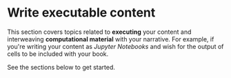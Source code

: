 # Write executable content

This section covers topics related to **executing** your content and interweaving **computational material** with your narrative. For example, if you're writing your content as _Jupyter Notebooks_ and wish for the output of cells to be included with your book.

See the sections below to get started.

```{tableofcontents}
```
